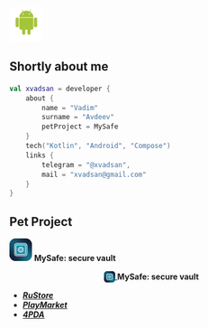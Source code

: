 <img src="https://github.com/devicons/devicon/blob/master/icons/android/android-original-wordmark.svg" alt="drawing" width="60"/>

## Shortly about me
```kotlin
val xvadsan = developer {
    about {
        name = "Vadim"
        surname = "Avdeev"
        petProject = MySafe
    }
    tech("Kotlin", "Android", "Compose")
    links {
        telegram = "@xvadsan",
        mail = "xvadsan@gmail.com"
    }
}
```

## Pet Project
<a href="https://play.google.com/store/apps/details?id=ru.devrobots.privateCard&hl=ru&gl=US"><img src="https://github.com/xvadsan/BlankMVVM/blob/develop/app/src/main/res/drawable/am_icon.webp" alt="drawing" width="40"/></a>  **MySafe: secure vault**


<div style="text-align: center; line-height: 20px;">
    <a href="https://play.google.com/store/apps/details?id=ru.devrobots.privateCard&hl=ru&gl=US">
        <img src="https://github.com/xvadsan/BlankMVVM/blob/develop/app/src/main/res/drawable/am_icon.webp" alt="drawing" width="20" style="vertical-align: middle;"/>
    </a>
    <span style="vertical-align: middle;"><strong>MySafe: secure vault</strong></span>
</div>



- [***RuStore***](https://www.rustore.ru/catalog/app/ru.devrobots.privateCard)
- [***PlayMarket***](https://play.google.com/store/apps/details?id=ru.devrobots.privateCard&hl=ru&gl=US)
- [***4PDA***](https://4pda.to/forum/index.php?showtopic=1044749&st=0#entry113972880)
